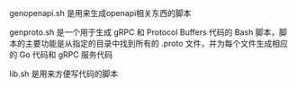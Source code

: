 genopenapi.sh 是用来生成openapi相关东西的脚本

genproto.sh 是一个用于生成 gRPC 和 Protocol Buffers 代码的 Bash 脚本，脚本的主要功能是从指定的目录中找到所有的 .proto 文件，并为每个文件生成相应的 Go 代码和 gRPC 服务代码

lib.sh 是用来方便写代码的脚本